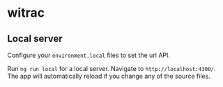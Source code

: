 # witrac

## Local server

Configure your `environment.local` files to set the url API.

Run `ng run local` for a local server. Navigate to `http://localhost:4300/`. The app will automatically reload if you change any of the source files.
